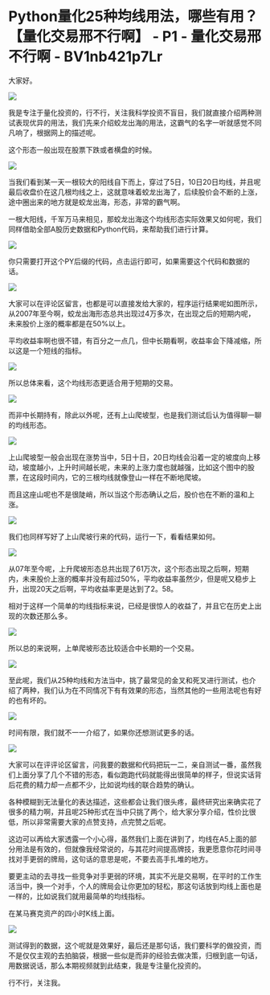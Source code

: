 # Python量化25种均线用法，哪些有用？【量化交易邢不行啊】 - P1 - 量化交易邢不行啊 - BV1nb421p7Lr

大家好。

![](img/9374099d6afa8dcabc6c7026db1ed6f0_1.png)

我是专注于量化投资的，行不行，关注我科学投资不盲目，我们就直接介绍两种测试表现优异的用法，我们先来介绍蛟龙出海的用法，这霸气的名字一听就感觉不同凡响了，根据网上的描述呢。

这个形态一般出现在股票下跌或者横盘的时候。

![](img/9374099d6afa8dcabc6c7026db1ed6f0_3.png)

当我们看到某一天一根较大的阳线自下而上，穿过了5日，10日20日均线，并且呢最后收盘价在这几根均线之上，这就意味着蛟龙出海了，后续股价会不断的上涨，途中圈出来的地方就是蛟龙出海，形态，非常的霸气啊。

一根大阳线，千军万马来相见，那蛟龙出海这个均线形态实际效果又如何呢，我们同样借助全部A股历史数据和Python代码，来帮助我们进行计算。



![](img/9374099d6afa8dcabc6c7026db1ed6f0_5.png)

你只需要打开这个PY后缀的代码，点击运行即可，如果需要这个代码和数据的话。

![](img/9374099d6afa8dcabc6c7026db1ed6f0_7.png)

大家可以在评论区留言，也都是可以直接发给大家的，程序运行结果呢如图所示，从2007年至今啊，蛟龙出海形态总共出现过4万多次，在出现之后的短期内呢，未来股价上涨的概率都是在50%以上。

平均收益率啊也很不错，有百分之一点几，但中长期看啊，收益率会下降减缩，所以这是一个短线的指标。

![](img/9374099d6afa8dcabc6c7026db1ed6f0_9.png)

所以总体来看，这个均线形态更适合用于短期的交易。

![](img/9374099d6afa8dcabc6c7026db1ed6f0_11.png)

而非中长期持有，除此以外呢，还有上山爬坡型，也是我们测试后认为值得聊一聊的均线形态。

![](img/9374099d6afa8dcabc6c7026db1ed6f0_13.png)

上山爬坡型一般会出现在涨势当中，5日十日，20日均线会沿着一定的坡度向上移动，坡度越小，上升时间越长呢，未来的上涨力度也就越强，比如这个图中的股票，在这段时间内，它的三根均线就像登山一样在不断地爬坡。

而且这座山呢也不是很陡峭，所以当这个形态确认之后，股价也在不断的温和上涨。

![](img/9374099d6afa8dcabc6c7026db1ed6f0_15.png)

我们也同样写好了上山爬坡行来的代码，运行一下，看看结果如何。

![](img/9374099d6afa8dcabc6c7026db1ed6f0_17.png)

从07年至今呢，上升爬坡形态总共出现了61万次，这个形态出现之后啊，短期内，未来股价上涨的概率并没有超过50%，平均收益率虽然少，但是呢又稳步上升，出现20天之后啊，平均收益率更是达到了2。58。

相对于这样一个简单的均线指标来说，已经是很惊人的收益了，并且它在历史上出现的次数还那么多。

![](img/9374099d6afa8dcabc6c7026db1ed6f0_19.png)

所以总的来说啊，上单爬坡形态比较适合中长期的一个交易。

![](img/9374099d6afa8dcabc6c7026db1ed6f0_21.png)

至此呢，我们从25种均线和方法当中，挑了最常见的金叉和死叉进行测试，也介绍了两种，我们认为在不同情况下有有效果的形态，当然其他的一些用法呢也有好的也有坏的。



![](img/9374099d6afa8dcabc6c7026db1ed6f0_23.png)

时间有限，我们就不一一介绍了，如果你还想测试更多的话。

![](img/9374099d6afa8dcabc6c7026db1ed6f0_25.png)

大家可以在评评论区留言，问我要的数据和代码把玩一二，亲自测试一番，虽然我们上面分享了几个不错的形态，看似跑跑代码就能得出很简单的样子，但说实话背后花费的精力却一点都不少，比如说均线的联合趋势的确认。

各种模糊到无法量化的表达描述，这些都会让我们很头疼，最终研究出来确实花了很多的精力啊，并且呢25种形式在当中只挑了两个，给大家分享介绍，性价比很低，所以非常需要大家的点赞支持，点完赞之后呢。

这边可以再给大家透露一个小心得，虽然我们上面在讲到了，均线在A5上面的部分用法是有效的，但就像我经常说的，与其花时间提高牌技，我更愿意你花时间寻找对手更弱的牌局，这句话的意思是呢，不要去高手扎堆的地方。

要更主动的去寻找一些竞争对手更弱的环境，其实不光是交易啊，在平时的工作生活当中，换一个对手，个人的牌局会让你更加的轻松，那这句话放到均线上面也是一样的，比如说我们就用最简单的均线指标。

在某马赛克资产的四小时K线上面。

![](img/9374099d6afa8dcabc6c7026db1ed6f0_27.png)

测试得到的数据，这个呢就是效果好，最后还是那句话，我们要科学的做投资，而不是仅仅主观的去拍脑袋，根据一些似是而非的经验去做决策，归根到底一句话，用数据说话，那么本期视频就到此结束，我是专注量化投资的。

行不行，关注我。